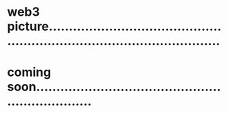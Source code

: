 # web3 picture................................................................................................
# coming soon...................................................................
